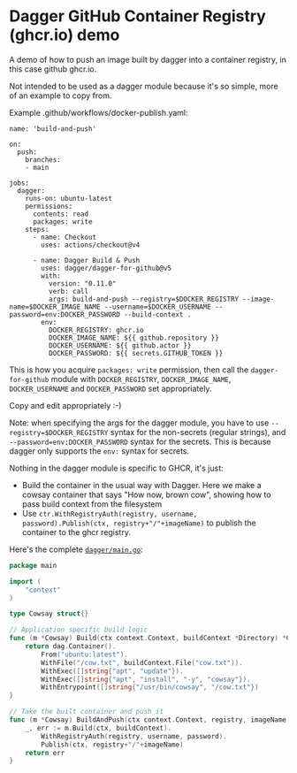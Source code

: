 # Dagger GitHub Container Registry (ghcr.io) demo

A demo of how to push an image built by dagger into a container registry, in this case github ghcr.io.

Not intended to be used as a dagger module because it's so simple, more of an example to copy from.

Example .github/workflows/docker-publish.yaml:

```
name: 'build-and-push'

on:
  push:
    branches:
    - main

jobs:
  dagger:
    runs-on: ubuntu-latest
    permissions:
      contents: read
      packages: write
    steps:
      - name: Checkout
        uses: actions/checkout@v4

      - name: Dagger Build & Push
        uses: dagger/dagger-for-github@v5
        with:
          version: "0.11.0"
          verb: call
          args: build-and-push --registry=$DOCKER_REGISTRY --image-name=$DOCKER_IMAGE_NAME --username=$DOCKER_USERNAME --password=env:DOCKER_PASSWORD --build-context .
        env:
          DOCKER_REGISTRY: ghcr.io
          DOCKER_IMAGE_NAME: ${{ github.repository }}
          DOCKER_USERNAME: ${{ github.actor }}
          DOCKER_PASSWORD: ${{ secrets.GITHUB_TOKEN }}
```

This is how you acquire `packages: write` permission, then call the `dagger-for-github` module with `DOCKER_REGISTRY`, `DOCKER_IMAGE_NAME`, `DOCKER_USERNAME` and `DOCKER_PASSWORD` set appropriately.

Copy and edit appropriately :-)

Note: when specifying the args for the dagger module, you have to use `--registry=$DOCKER_REGISTRY` syntax for the non-secrets (regular strings), and `--password=env:DOCKER_PASSWORD` syntax for the secrets. This is because dagger only supports the `env:` syntax for secrets.

Nothing in the dagger module is specific to GHCR, it's just:

* Build the container in the usual way with Dagger. Here we make a cowsay
  container that says "How now, brown cow", showing how to pass build context
  from the filesystem
* Use `ctr.WithRegistryAuth(registry, username, password).Publish(ctx, registry+"/"+imageName)`
  to publish the container to the ghcr registry.

Here's the complete [`dagger/main.go`](dagger/main.go):
```go
package main

import (
	"context"
)

type Cowsay struct{}

// Application specific build logic
func (m *Cowsay) Build(ctx context.Context, buildContext *Directory) *Container {
	return dag.Container().
		From("ubuntu:latest").
		WithFile("/cow.txt", buildContext.File("cow.txt")).
		WithExec([]string{"apt", "update"}).
		WithExec([]string{"apt", "install", "-y", "cowsay"}).
		WithEntrypoint([]string{"/usr/bin/cowsay", "/cow.txt"})
}

// Take the built container and push it
func (m *Cowsay) BuildAndPush(ctx context.Context, registry, imageName, username string, password *Secret, buildContext *Directory) error {
	_, err := m.Build(ctx, buildContext).
		WithRegistryAuth(registry, username, password).
		Publish(ctx, registry+"/"+imageName)
	return err
}
```